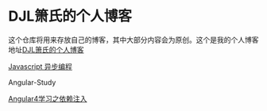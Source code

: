 # DJL箫氏的个人博客

这个仓库将用来存放自己的博客，其中大部分内容会为原创。这个是我的个人博客地址[DJL箫氏的个人博客](http://djl.pub)

[Javascript 异步编程](https://github.com/djlxiaoshi/blog/issues/1)


Angular-Study

[Angular4学习之依赖注入](https://github.com/djlxiaoshi/blog/issues/2)
